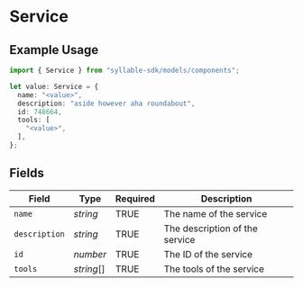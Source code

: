 # Service

## Example Usage

```typescript
import { Service } from "syllable-sdk/models/components";

let value: Service = {
  name: "<value>",
  description: "aside however aha roundabout",
  id: 748664,
  tools: [
    "<value>",
  ],
};
```

## Fields

| Field                          | Type                           | Required                       | Description                    |
| ------------------------------ | ------------------------------ | ------------------------------ | ------------------------------ |
| `name`                         | *string*                       | TRUE             | The name of the service        |
| `description`                  | *string*                       | TRUE             | The description of the service |
| `id`                           | *number*                       | TRUE             | The ID of the service          |
| `tools`                        | *string*[]                     | TRUE             | The tools of the service       |